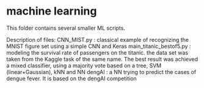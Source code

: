 # machine learning

This folder contains several smaller ML scripts.

Description of files:
CNN_MIST.py : classical example of recognizing the MNIST figure set using a simple CNN and Keras 
main_titanic_bestof5.py : modeling the survival rate of passengers on the titanic. the data set was taken from the Kaggle task of the same name. The best result was achieved a mixed classifier, using a majority vote based on a tree, SVM (linear+Gaussian), kNN and NN 
dengAI : a NN trying to predict the cases of dengue fever. It is based on the dengAI competition
